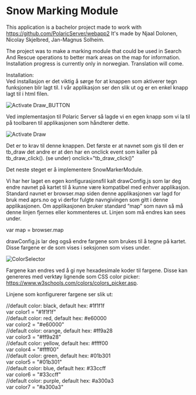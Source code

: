 # Snow Marking Module
This application is a bachelor project made to work with https://github.com/PolaricServer/webapp2
It's made by Njaal Dolonen, Nicolay Skjelbred, Jan-Magnus Solheim. 

The project was to make a marking module that could be used in Search And Rescue operations to better mark areas on the map for information.
Installation progress is currently only in norwegian. Translation will come.

Installation:<br/>
Ved installasjon er det viktig å sørge for at knappen som aktiverer tegn funksjonen blir lagt til. I vår applikasjon ser den slik ut og er en enkel knapp lagt til i html filen.

![Activate Draw_BUTTON](https://user-images.githubusercontent.com/26407740/56897187-1fa02500-6a8e-11e9-8280-0b8ec391f137.PNG)

Ved implementasjon til Polaric Server så lagde vi en egen knapp som vi la til på toolbaren til applikasjonen som håndterer dette.

![Activate Draw](https://user-images.githubusercontent.com/26407740/56897235-46f6f200-6a8e-11e9-914e-dcd2caef6a72.png)

Det er to krav til denne knappen. Det første er at navnet som gis til den er tb_draw det andre er at den har en onclick event som kaller på tb_draw_click(). (se under) 
onclick="tb_draw_click()"

Det neste steget er å implementere SnowMarkerModule. 

Vi har her laget en egen konfigurasjonsfil kalt drawConfig.js som lar deg endre navnet på kartet til å kunne være kompatibel med enhver applikasjon. Standard navnet er browser.map siden denne applikasjonen var lagd for bruk med aprs.no og vi derfor fulgte navngivingen som gitt i denne applikasjonen. Om applikasjonen bruker standard “map” som navn så må denne linjen fjernes eller kommenteres ut. 
Linjen som må endres kan sees under.

var map = browser.map

drawConfig.js lar deg også endre fargene som brukes til å tegne på kartet. Disse fargene er de som vises i seksjonen som vises under. 

![ColorSelector](https://user-images.githubusercontent.com/26407740/56897220-38a8d600-6a8e-11e9-8c37-a5577e05ee07.PNG)

Fargene kan endres ved å gi nye hexadesimale koder til fargene. Disse kan genereres med verktøy lignende som CSS color picker: https://www.w3schools.com/colors/colors_picker.asp.

Linjene som konfigurerer fargene ser slik ut:

//default color: black, default hex: #1f1f1f<br/>
var color1 = "#1f1f1f"<br/>
//default color: red, default hex: #e60000<br/>
var color2 = "#e60000"<br/>
//default color: orange, default hex: #ff9a28<br/>
var color3 = "#ff9a28"<br/>
//default color: yellow, default hex: #ffff00<br/>
var color4 = "#ffff00"<br/>
//default color: green, default hex: #01b301<br/>
var color5 = "#01b301"<br/>
//default color: blue, default hex: #33ccff<br/>
var color6 = "#33ccff"<br/>
//default color: purple, default hex: #a300a3<br/>
var color7 = "#a300a3"<br/>
